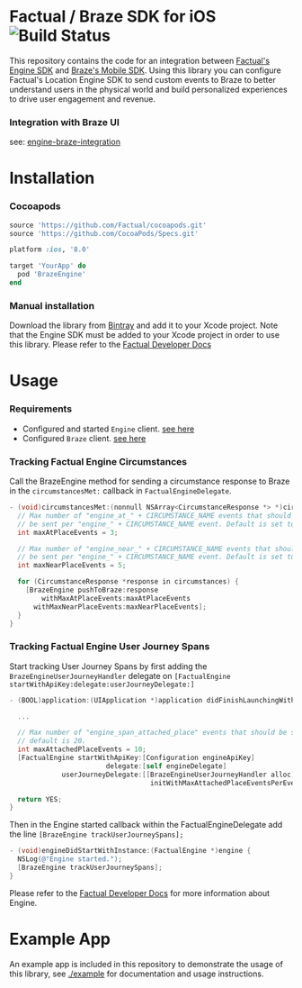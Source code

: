# Factual / Braze SDK for iOS ![Build Status](https://app.bitrise.io/app/bb3d485c0cc10e61/status.svg?token=sim5yL-dAnFIJN_IpelktQ&branch=master)

This repository contains the code for an integration between [Factual's Engine SDK](https://www.factual.com/products/engine/) and [Braze's Mobile SDK](https://www.braze.com/). Using this library you can configure Factual's Location Engine SDK to send custom events to Braze to better understand users in the physical world and build personalized experiences to drive user engagement and revenue.

### Integration with Braze UI

see: [engine-braze-integration](https://github.com/Factual/engine-braze-integration)

# Installation

### Cocoapods

```ruby
source 'https://github.com/Factual/cocoapods.git'
source 'https://github.com/CocoaPods/Specs.git'

platform :ios, '8.0'

target 'YourApp' do
  pod 'BrazeEngine'
end
```

### Manual installation
Download the library from [Bintray](https://factual.bintray.com/files/) and add it to your Xcode project. Note that the Engine SDK must be added to your Xcode project in order to use this library. Please refer to the [Factual Developer Docs](http://developer.factual.com)

# Usage

### Requirements
* Configured and started `Engine` client. [see here](http://developer.factual.com/engine/ios/)
* Configured `Braze` client. [see here](https://www.braze.com/documentation/iOS/#initial-sdk-setup)

### Tracking Factual Engine Circumstances

Call the BrazeEngine method for sending a circumstance response to Braze in the `circumstancesMet:` callback in `FactualEngineDelegate`.

```objective-c
- (void)circumstancesMet:(nonnull NSArray<CircumstanceResponse *> *)circumstances {
  // Max number of "engine_at_" + CIRCUMSTANCE_NAME events that should
  // be sent per "engine_" + CIRCUMSTANCE_NAME event. Default is set to 10.
  int maxAtPlaceEvents = 3;

  // Max number of "engine_near_" + CIRCUMSTANCE_NAME events that should
  // be sent per "engine_" + CIRCUMSTANCE_NAME event. Default is set to 20.
  int maxNearPlaceEvents = 5;

  for (CircumstanceResponse *response in circumstances) {
    [BrazeEngine pushToBraze:response
        withMaxAtPlaceEvents:maxAtPlaceEvents
      withMaxNearPlaceEvents:maxNearPlaceEvents];
  }
}
```

### Tracking Factual Engine User Journey Spans

Start tracking User Journey Spans by first adding the `BrazeEngineUserJourneyHandler` delegate on
`[FactualEngine startWithApiKey:delegate:userJourneyDelegate:]`

```objective-c
- (BOOL)application:(UIApplication *)application didFinishLaunchingWithOptions:(NSDictionary *)launchOptions {

  ...

  // Max number of "engine_span_attached_place" events that should be sent per "engine_span_occurred"
  // default is 20.
  int maxAttachedPlaceEvents = 10;
  [FactualEngine startWithApiKey:[Configuration engineApiKey]
                        delegate:[self engineDelegate]
             userJourneyDelegate:[[BrazeEngineUserJourneyHandler alloc]
                                   initWithMaxAttachedPlaceEventsPerEvent:maxAttachedPlaceEvents]];

  return YES;
}
```

Then in the Engine started callback within the FactualEngineDelegate add the line `[BrazeEngine trackUserJourneySpans];`

```objective-c
- (void)engineDidStartWithInstance:(FactualEngine *)engine {
  NSLog(@"Engine started.");
  [BrazeEngine trackUserJourneySpans];
}
```

Please refer to the [Factual Developer Docs](http://developer.factual.com) for more information about Engine.

# Example App

An example app is included in this repository to demonstrate the usage of this library, see [./example](./example) for documentation and usage instructions.
